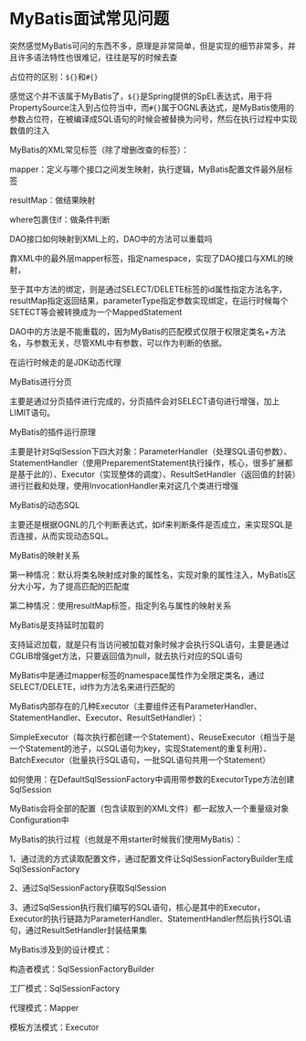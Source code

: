 # MyBatis面试常见问题



突然感觉MyBatis可问的东西不多，原理是非常简单，但是实现的细节非常多，并且许多语法特性也很难记，往往是写的时候去查



占位符的区别：`${}`和`#{}`

感觉这个并不该属于MyBatis了，`${}`是Spring提供的SpEL表达式，用于将PropertySource注入到占位符当中，而`#{}`属于OGNL表达式，是MyBatis使用的参数占位符，在被编译成SQL语句的时候会被替换为问号，然后在执行过程中实现数值的注入



MyBatis的XML常见标签（除了增删改查的标签）：

mapper：定义与哪个接口之间发生映射，执行逻辑，MyBatis配置文件最外层标签

resultMap：做结果映射

where包裹住if：做条件判断



DAO接口如何映射到XML上的，DAO中的方法可以重载吗

靠XML中的最外层mapper标签，指定namespace，实现了DAO接口与XML的映射，

至于其中方法的绑定，则是通过SELECT/DELETE标签的id属性指定方法名字，resultMap指定返回结果，parameterType指定参数实现绑定，在运行时候每个SETECT等会被转换成为一个MappedStatement

DAO中的方法是不能重载的，因为MyBatis的匹配模式仅限于权限定类名+方法名，与参数无关，尽管XML中有参数，可以作为判断的依据。

在运行时候走的是JDK动态代理



MyBatis进行分页

主要是通过分页插件进行完成的，分页插件会对SELECT语句进行增强，加上LIMIT语句。



MyBatis的插件运行原理

主要是针对SqlSession下四大对象：ParameterHandler（处理SQL语句参数）、StatementHandler（使用PreparementStatement执行操作，核心，很多扩展都是基于此的）、Executor（实现整体的调度）、ResultSetHandler（返回值的封装）进行拦截和处理，使用InvocationHandler来对这几个类进行增强



MyBatis的动态SQL

主要还是根据OGNL的几个判断表达式，如if来判断条件是否成立，来实现SQL是否连接，从而实现动态SQL。



MyBatis的映射关系

第一种情况：默认将类名映射成对象的属性名，实现对象的属性注入，MyBatis区分大小写，为了提高匹配的匹配度

第二种情况：使用resultMap标签，指定列名与属性的映射关系



MyBatis是支持延时加载的

支持延迟加载，就是只有当访问被加载对象时候才会执行SQL语句，主要是通过CGLIB增强get方法，只要返回值为null，就去执行对应的SQL语句



MyBatis中是通过mapper标签的namespace属性作为全限定类名，通过SELECT/DELETE，id作为方法名来进行匹配的



MyBatis内部存在的几种Executor（主要组件还有ParameterHandler、StatementHandler、Executor、ResultSetHandler）：

SimpleExecutor（每次执行都创建一个Statement）、ReuseExecutor（相当于是一个Statement的池子，以SQL语句为key，实现Statement的重复利用）、BatchExecutor（批量执行SQL语句，一批SQL语句共用一个Statement）

如何使用：在DefaultSqlSessionFactory中调用带参数的ExecutorType方法创建SqlSession



MyBatis会将全部的配置（包含读取到的XML文件）都一起放入一个重量级对象Configuration中



MyBatis的执行过程（也就是不用starter时候我们使用MyBatis）：

1、通过流的方式读取配置文件，通过配置文件让SqlSessionFactoryBuilder生成SqlSessionFactory

2、通过SqlSessionFactory获取SqlSession

3、通过SqlSession执行我们编写的SQL语句，核心是其中的Executor，Executor的执行链路为ParameterHandler、StatementHandler然后执行SQL语句，通过ResultSetHandler封装结果集



MyBatis涉及到的设计模式：

构造者模式：SqlSessionFactoryBuilder

工厂模式：SqlSessionFactory

代理模式：Mapper

模板方法模式：Executor

